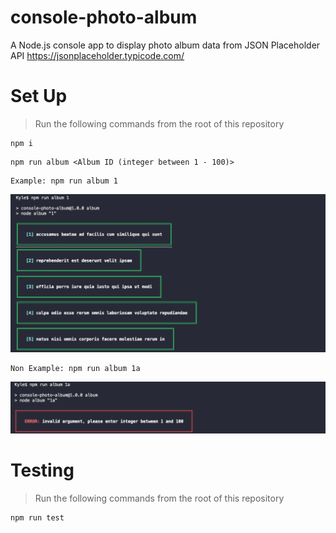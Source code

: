 # console-photo-album
A Node.js console app to display photo album data from JSON Placeholder API https://jsonplaceholder.typicode.com/

# Set Up
> Run the following commands from the root of this repository
```
npm i
```
```
npm run album <Album ID (integer between 1 - 100)>
```
```
Example: npm run album 1
```
![console-photo-album](./example.png)
```
Non Example: npm run album 1a
```
![console-photo-album](./non.png)


# Testing
> Run the following commands from the root of this repository
```
npm run test
```